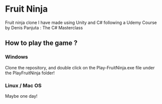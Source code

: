 # Fruit Ninja

Fruit ninja clone I have made using Unity and C# following a Udemy Course by Denis Panjuta : The C# Masterclass

## How to play the game ?

### Windows
Clone the repository, and double click on the Play-FruitNinja.exe file under the PlayFruitNinja folder!

### Linux / Mac OS
Maybe one day!
